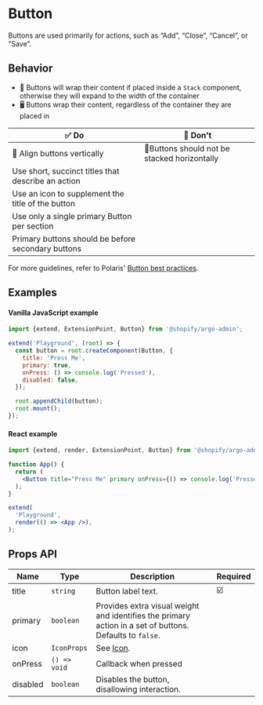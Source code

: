 # Button

Buttons are used primarily for actions, such as “Add”, “Close”, “Cancel”, or “Save”.

## Behavior

- 📱 Buttons will wrap their content if placed inside a `Stack` component, otherwise they will expand to the width of the container
- 🖥 Buttons wrap their content, regardless of the container they are placed in

| ✅ Do                                              | 🛑 Don't                                     |
| -------------------------------------------------- | -------------------------------------------- |
| 📱 Align buttons vertically                        | 📱Buttons should not be stacked horizontally |
| Use short, succinct titles that describe an action |                                              |
| Use an icon to supplement the title of the button  |                                              |
| Use only a single primary Button per section       |                                              |
| Primary buttons should be before secondary buttons |                                              |  |

For more guidelines, refer to Polaris' [Button best practices](https://polaris.shopify.com/components/actions/button#section-best-practices).

## Examples

#### Vanilla JavaScript example

```js
import {extend, ExtensionPoint, Button} from '@shopify/argo-admin';

extend('Playground', (root) => {
  const button = root.createComponent(Button, {
    title: 'Press Me',
    primary: true,
    onPress: () => console.log('Pressed'),
    disabled: false,
  });

  root.appendChild(button);
  root.mount();
});
```

#### React example

```jsx
import {extend, render, ExtensionPoint, Button} from '@shopify/argo-admin-react';

function App() {
  return (
    <Button title="Press Me" primary onPress={() => console.log('Pressed')} disabled={false} />
  );
}

extend(
  'Playground',
  render(() => <App />),
);
```

## Props API

| Name     | Type         | Description                                                                                              | Required |
| -------- | ------------ | -------------------------------------------------------------------------------------------------------- | -------- |
| title    | `string`     | Button label text.                                                                                       | ☑️       |
| primary  | `boolean`    | Provides extra visual weight and identifies the primary action in a set of buttons. Defaults to `false`. |          |
| icon     | `IconProps`  | See [Icon](./Icon.md).                                                                                   |          |
| onPress  | `() => void` | Callback when pressed                                                                                    |          |
| disabled | `boolean`    | Disables the button, disallowing interaction.                                                            |          |
